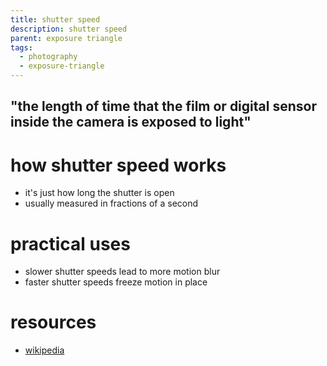 ```yaml
---
title: shutter speed
description: shutter speed
parent: exposure triangle
tags:
  - photography
  - exposure-triangle
---
```

## "the length of time that the film or digital sensor inside the camera is exposed to light"
# how shutter speed works
- it's just how long the shutter is open
- usually measured in fractions of a second
# practical uses
- slower shutter speeds lead to more motion blur
- faster shutter speeds freeze motion in place
# resources
- [wikipedia](https://en.wikipedia.org/wiki/Shutter_speed)